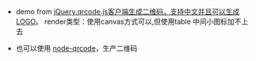 - demo from [jQuery.qrcode.js客户端生成二维码，支持中文并且可以生成LOGO](http://www.cnblogs.com/pfbk/articles/4848875.html)。
render类型：使用canvas方式可以,但使用table 中间小图标加不上去

- 也可以使用 [node-qrcode](https://github.com/soldair/node-qrcode)，生产二维码
